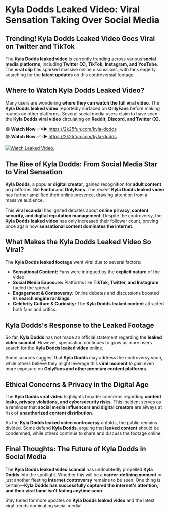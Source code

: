 # Kyla Dodds Leaked Video: Viral Sensation Taking Over Social Media

## **Trending! Kyla Dodds Leaked Video Goes Viral on Twitter and TikTok**
The **Kyla Dodds leaked video** is currently trending across various **social media platforms**, including **Twitter (X), TikTok, Instagram, and YouTube**. The **viral clip** has sparked massive online discussions, with fans eagerly searching for the **latest updates** on this controversial footage.

## **Where to Watch Kyla Dodds Leaked Video?**
Many users are wondering **where they can watch the full viral video**. The **Kyla Dodds leaked video** reportedly surfaced on **OnlyFans** before making rounds on other platforms. Several social media users claim to have seen the **Kyla Dodds viral video** circulating on **Reddit, Discord, and Twitter (X).**

🟢 **Watch Now** ✅=► https://2k25fun.com/kyla-dodds  
🟢 **Watch Now** ✅=► https://2k25fun.com/kyla-dodds  

[![Watch Leaked Video.](https://miro.medium.com/v2/resize:fit:828/format:webp/1*cilzJN44JGOrTw9NJCrNHA.gif "Watch Leaked Video")](https://2k25fun.com/kyla-dodds)

## **The Rise of Kyla Dodds: From Social Media Star to Viral Sensation**
**Kyla Dodds**, a popular **digital creator**, gained recognition for **adult content** on platforms like **Fanfix** and **OnlyFans**. The recent **Kyla Dodds leaked video** has further amplified their online presence, drawing attention from a massive audience.

This **viral scandal** has ignited debates about **online privacy, content security, and digital reputation management**. Despite the controversy, the **Kyla Dodds leaked video** has only increased their follower count, proving once again how **sensational content dominates the internet**.

## **What Makes the Kyla Dodds Leaked Video So Viral?**
The **Kyla Dodds leaked footage** went viral due to several factors:
- **Sensational Content:** Fans were intrigued by the **explicit nature** of the video.
- **Social Media Exposure:** Platforms like **TikTok, Twitter, and Instagram** fueled the spread.
- **Engagement & Controversy:** Online debates and discussions boosted its **search engine rankings**.
- **Celebrity Culture & Curiosity:** The **Kyla Dodds leaked content** attracted both fans and critics.

## **Kyla Dodds's Response to the Leaked Footage**
So far, **Kyla Dodds** has not made an official statement regarding the **leaked video scandal**. However, speculation continues to grow as more users search for the **Kyla Dodds leaked video** online.

Some sources suggest that **Kyla Dodds** may address the controversy soon, while others believe they might leverage this **viral moment** to gain even more exposure on **OnlyFans and other premium content platforms**.

## **Ethical Concerns & Privacy in the Digital Age**
The **Kyla Dodds viral video** highlights broader concerns regarding **content leaks, privacy violations, and cybersecurity risks**. This incident serves as a reminder that **social media influencers and digital creators** are always at risk of **unauthorized content distribution**.

As the **Kyla Dodds leaked video controversy** unfolds, the public remains divided. Some defend **Kyla Dodds**, arguing that **leaked content** should be condemned, while others continue to share and discuss the footage online.

## **Final Thoughts: The Future of Kyla Dodds in Social Media**
The **Kyla Dodds leaked video scandal** has undoubtedly propelled **Kyla Dodds** into the spotlight. Whether this will be a **career-defining moment** or just another fleeting **internet controversy** remains to be seen. One thing is certain—**Kyla Dodds has successfully captured the internet's attention, and their viral fame isn't fading anytime soon.**

Stay tuned for more updates on **Kyla Dodds leaked video** and the latest viral trends dominating social media!